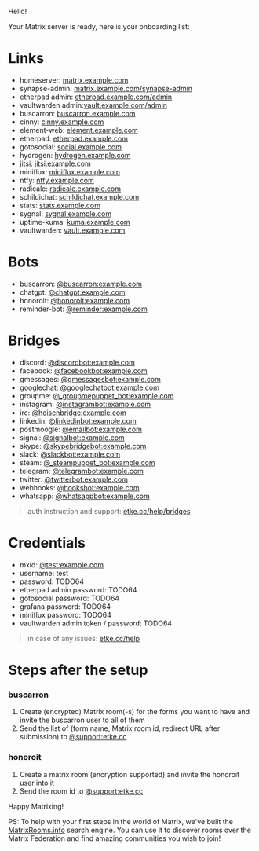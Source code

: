 Hello!

Your Matrix server is ready, here is your onboarding list:

# Links

* homeserver: [matrix.example.com](https://matrix.example.com)
* synapse-admin: [matrix.example.com/synapse-admin](https://matrix.example.com/synapse-admin)
* etherpad admin: [etherpad.example.com/admin](https://etherpad.example.com/admin)
* vaultwarden admin:[vault.example.com/admin](https://vault.example.com/admin)
* buscarron: [buscarron.example.com](https://buscarron.example.com)
* cinny: [cinny.example.com](https://cinny.example.com)
* element-web: [element.example.com](https://element.example.com)
* etherpad: [etherpad.example.com](https://etherpad.example.com)
* gotosocial: [social.example.com](https://social.example.com)
* hydrogen: [hydrogen.example.com](https://hydrogen.example.com)
* jitsi: [jitsi.example.com](https://jitsi.example.com)
* miniflux: [miniflux.example.com](https://miniflux.example.com)
* ntfy: [ntfy.example.com](https://ntfy.example.com)
* radicale: [radicale.example.com](https://radicale.example.com)
* schildichat: [schildichat.example.com](https://schildichat.example.com)
* stats: [stats.example.com](https://stats.example.com)
* sygnal: [sygnal.example.com](https://sygnal.example.com)
* uptime-kuma: [kuma.example.com](https://kuma.example.com)
* vaultwarden: [vault.example.com](https://vault.example.com)


# Bots

* buscarron: [@buscarron:example.com](https://matrix.to/#/@buscarron:example.com)
* chatgpt: [@chatgpt:example.com](https://matrix.to/#/@chatgpt:example.com)
* honoroit: [@honoroit:example.com](https://matrix.to/#/@honoroit:example.com)
* reminder-bot: [@reminder:example.com](https://matrix.to/#/@reminder:example.com)


# Bridges

* discord: [@discordbot:example.com](https://matrix.to/#/@discordbot:example.com)
* facebook: [@facebookbot:example.com](https://matrix.to/#/@facebookbot:example.com)
* gmessages: [@gmessagesbot:example.com](https://matrix.to/#/@gmessagesbot:example.com)
* googlechat: [@googlechatbot:example.com](https://matrix.to/#/@googlechatbot:example.com)
* groupme: [@_groupmepuppet_bot:example.com](https://matrix.to/#/@_groupmepuppet_bot:example.com)
* instagram: [@instagrambot:example.com](https://matrix.to/#/@instagrambot:example.com)
* irc: [@heisenbridge:example.com](https://matrix.to/#/@heisenbridge:example.com)
* linkedin: [@linkedinbot:example.com](https://matrix.to/#/@linkedinbot:example.com)
* postmoogle: [@emailbot:example.com](https://matrix.to/#/@emailbot:example.com)
* signal: [@signalbot:example.com](https://matrix.to/#/@signalbot:example.com)
* skype: [@skypebridgebot:example.com](https://matrix.to/#/@skypebridgebot:example.com)
* slack: [@slackbot:example.com](https://matrix.to/#/@slackbot:example.com)
* steam: [@_steampuppet_bot:example.com](https://matrix.to/#/@_steampuppet_bot:example.com)
* telegram: [@telegrambot:example.com](https://matrix.to/#/@telegrambot:example.com)
* twitter: [@twitterbot:example.com](https://matrix.to/#/@twitterbot:example.com)
* webhooks: [@hookshot:example.com](https://matrix.to/#/@hookshot:example.com)
* whatsapp: [@whatsappbot:example.com](https://matrix.to/#/@whatsappbot:example.com)


> auth instruction and support: [etke.cc/help/bridges](https://etke.cc/help/bridges)

# Credentials

* mxid: [@test:example.com](https://matrix.to/#/@test:example.com)
* username: test
* password: TODO64
* etherpad admin password: TODO64
* gotosocial password: TODO64
* grafana password: TODO64
* miniflux password: TODO64
* vaultwarden admin token / password: TODO64


> in case of any issues: [etke.cc/help](https://etke.cc/help)

# Steps after the setup

### buscarron

1. Create (encrypted) Matrix room(-s) for the forms you want to have and invite the buscarron user to all of them
2. Send the list of (form name, Matrix room id, redirect URL after submission) to [@support:etke.cc](https://matrix.to/#/@support:etke.cc)

### honoroit

1. Create a matrix room (encryption supported) and invite the honoroit user into it
2. Send the room id to [@support:etke.cc](https://matrix.to/#/@support:etke.cc)

Happy Matrixing!

PS: To help with your first steps in the world of Matrix, we've built the [MatrixRooms.info](https://MatrixRooms.info) search engine. You can use it to discover rooms over the Matrix Federation and find amazing communities you wish to join!

